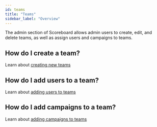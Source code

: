 ```yaml
---
id: teams
title: "Teams"
sidebar_label: "Overview"
---
```


The admin section of Scoreboard allows admin users to create, edit, and delete teams, as well as assign users and campaigns to teams.

## How do I create a team?

Learn about [creating new teams](/docs/admin/create-team)

## How do I add users to a team?

Learn about [adding users to teams](/docs/admin/add-team-users)

## How do I add campaigns to a team?

Learn about [adding campaigns to teams](/docs/admin/add-team-campaigns)
